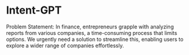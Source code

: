 # Intent-GPT

Problem Statement: In finance, entrepreneurs grapple with analyzing reports from various companies, a time-consuming process that limits options. We urgently need a solution to streamline this, enabling users to explore a wider range of companies effortlessly.
